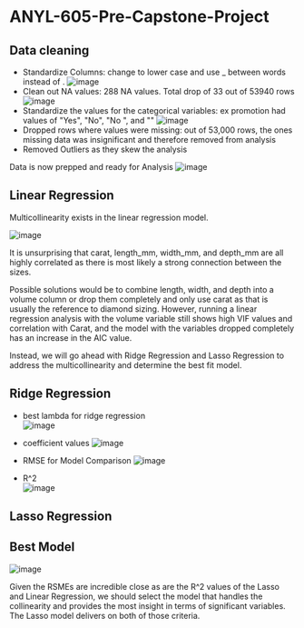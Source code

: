 # ANYL-605-Pre-Capstone-Project


## Data cleaning

* Standardize Columns: change to lower case and use _ between words instead of .
![image](https://github.com/user-attachments/assets/a79b026d-ef13-42d4-b68c-4d13a403aa83)
* Clean out NA values: 288 NA values. Total drop of 33 out of 53940 rows
![image](https://github.com/user-attachments/assets/fd0abfc2-76ac-4214-ad83-b3ae446cf2c9)
* Standardize the values for the categorical variables: ex promotion had values of "Yes", "No", "No ", and ""
![image](https://github.com/user-attachments/assets/706693c2-fdb5-468c-83c9-12ab0a1e09e2)
* Dropped rows where values were missing: out of 53,000 rows, the ones missing data was insignificant and therefore removed from analysis
* Removed Outliers as they skew the analysis

Data is now prepped and ready for Analysis
![image](https://github.com/user-attachments/assets/8c586f0c-5853-4340-af16-320dea80c9f5)


## Linear Regression

Multicollinearity exists in the linear regression model.

![image](https://github.com/user-attachments/assets/45aecd46-14d5-42f7-bc7f-a063e2688191)

It is unsurprising that carat, length_mm, width_mm, and depth_mm are all highly correlated as there is most likely a strong connection between the sizes. 

Possible solutions would be to combine length, width, and depth into a volume column or drop them completely and only use carat as that is usually the reference to diamond sizing. However, running a linear regression analysis with the volume variable still shows high VIF values and correlation with Carat, and the model with the variables dropped completely has an increase in the AIC value.

Instead, we will go ahead with Ridge Regression and Lasso Regression to address the multicollinearity and determine the best fit model. 

## Ridge Regression 

* best lambda for ridge regression<br>
![image](https://github.com/user-attachments/assets/38cba595-21b5-4a51-93ae-b006dcb5d4a0)

* coefficient values
![image](https://github.com/user-attachments/assets/aad82ca7-064c-47a9-9e99-4e4cb9b7bb6e)

* RMSE for Model Comparison
![image](https://github.com/user-attachments/assets/f94ec5b2-e87b-4eaa-9836-dadec2126f88)

* R^2<br>
![image](https://github.com/user-attachments/assets/6e65b24a-8df4-4d86-bb59-62e9544aba6e)


## Lasso Regression


## Best Model
![image](https://github.com/user-attachments/assets/c60fa380-c8d3-4196-a54d-b38a2c7c9242)


Given the RSMEs are incredible close as are the R^2 values of the Lasso and Linear Regression, we should select the model that handles the collinearity and provides the most insight in terms of significant variables. The Lasso model delivers on both of those criteria. 




